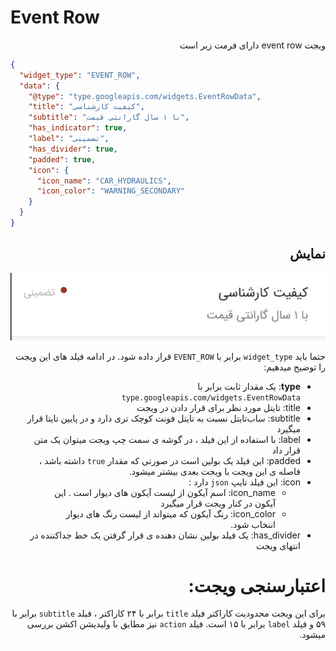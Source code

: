 # Event Row

<div dir="rtl"> 
ویجت event row دارای فرمت زیر است
</div>

```json
{
  "widget_type": "EVENT_ROW",
  "data": {
    "@type": "type.googleapis.com/widgets.EventRowData",
    "title": "کیفیت کارشناسی",
    "subtitle": "با ۱ سال گارانتی قیمت",
    "has_indicator": true,
    "label": "تضمینی",
    "has_divider": true,
    "padded": true,
    "icon": {
      "icon_name": "CAR_HYDRAULICS",
      "icon_color": "WARNING_SECONDARY"
    }
  }
}

```
<div dir="rtl">

##  نمایش
![ScreenShot](doc-images/event_row.png)

حتما باید `widget_type` برابر با `EVENT_ROW` قرار داده شود.
در ادامه فیلد های این ویجت را توضیح میدهیم:
- **type**: یک مقدار ثابت برابر با `type.googleapis.com/widgets.EventRowData`
- title: تایتل مورد نظر برای قرار دادن در ویجت
- subtitle: ساب‌تایتل نسبت به تایتل فونت کوچک تری دارد و در پایین تایتا قرار میگیرد
- label: با استفاده از این فیلد ، در گوشه ی سمت چپ ویجت میتوان یک متن قرار داد
- padded: این فیلد یک بولین است در صورتی که مقدار `true` داشته باشد ، فاصله ی این ویجت با ویجت بعدی بیشتر میشود.
- icon: این فیلد تایپ `json` دارد : 
  - icon_name: اسم آیکون از لیست آیکون های دیوار است . این آیکون در کنار ویجت قرار میگیرد
  - icon_color: رنگ آیکون که میتواند از لیست رنگ های دیوار اننخاب شود.
- has_divider: یک فیلد بولین نشان دهنده ی قرار گرفتن یک خط جداکننده در انتهای ویجت

# اعتبارسنجی ویجت:
برای این ویجت محدودیت کاراکتر فیلد `title` برابر با ۲۴ کاراکتر ، فیلد `subtitle` برابر با ۵۹ و فیلد `label` برابر با ۱۵ است.
فیلد `action` نیز مطابق با ولیدیشن اکشن بررسی میشود.

</div>